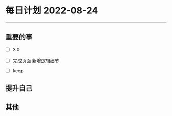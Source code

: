 #  每日计划 2022-08-24
---
## 重要的事
- [ ]  3.0
- [ ]  完成页面 新增逻辑细节
- [ ]  keep



## 提升自己

  



## 其他








